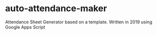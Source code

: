 # auto-attendance-maker
Attendance Sheet Generator based on a template. Written in 2019 using Google Apps Script
